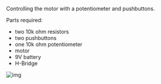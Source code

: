 Controlling the motor with a potentiometer and pushbuttons.

Parts required:
- two 10k ohm resistors
- two pushbuttons
- one 10k ohm potentiometer
- motor
- 9V battery
- H-Bridge

![img](img.jpg)
